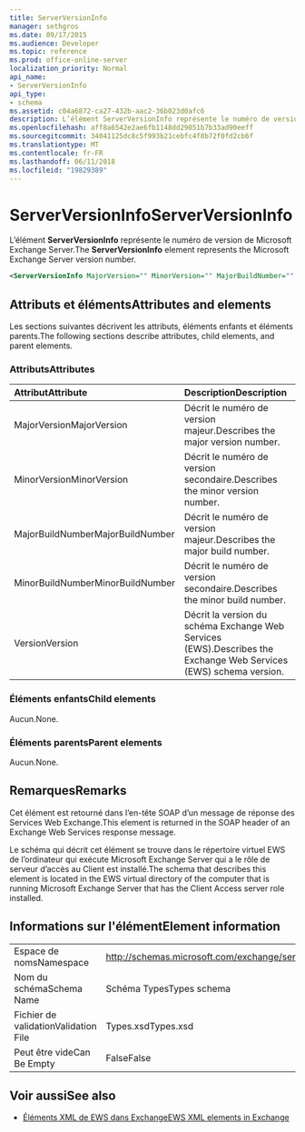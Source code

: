 ```yaml
---
title: ServerVersionInfo
manager: sethgros
ms.date: 09/17/2015
ms.audience: Developer
ms.topic: reference
ms.prod: office-online-server
localization_priority: Normal
api_name:
- ServerVersionInfo
api_type:
- schema
ms.assetid: c04a6872-ca27-432b-aac2-36b023d0afc6
description: L’élément ServerVersionInfo représente le numéro de version de Microsoft Exchange Server.
ms.openlocfilehash: aff8a6542e2ae6fb1148dd29051b7b33ad90eeff
ms.sourcegitcommit: 34041125dc8c5f993b21cebfc4f8b72f0fd2cb6f
ms.translationtype: MT
ms.contentlocale: fr-FR
ms.lasthandoff: 06/11/2018
ms.locfileid: "19829389"
---
```

# <a name="serverversioninfo"></a><span data-ttu-id="41526-103">ServerVersionInfo</span><span class="sxs-lookup"><span data-stu-id="41526-103">ServerVersionInfo</span></span>

<span data-ttu-id="41526-104">L’élément **ServerVersionInfo** représente le numéro de version de Microsoft Exchange Server.</span><span class="sxs-lookup"><span data-stu-id="41526-104">The **ServerVersionInfo** element represents the Microsoft Exchange Server version number.</span></span> 
  
```xml
<ServerVersionInfo MajorVersion="" MinorVersion="" MajorBuildNumber="" MinorBuildNumber="" Version="" />
```

## <a name="attributes-and-elements"></a><span data-ttu-id="41526-105">Attributs et éléments</span><span class="sxs-lookup"><span data-stu-id="41526-105">Attributes and elements</span></span>

<span data-ttu-id="41526-106">Les sections suivantes décrivent les attributs, éléments enfants et éléments parents.</span><span class="sxs-lookup"><span data-stu-id="41526-106">The following sections describe attributes, child elements, and parent elements.</span></span>
  
### <a name="attributes"></a><span data-ttu-id="41526-107">Attributs</span><span class="sxs-lookup"><span data-stu-id="41526-107">Attributes</span></span>

|<span data-ttu-id="41526-108">**Attribut**</span><span class="sxs-lookup"><span data-stu-id="41526-108">**Attribute**</span></span>|<span data-ttu-id="41526-109">**Description**</span><span class="sxs-lookup"><span data-stu-id="41526-109">**Description**</span></span>|
|:-----|:-----|
|<span data-ttu-id="41526-110">MajorVersion</span><span class="sxs-lookup"><span data-stu-id="41526-110">MajorVersion</span></span>  <br/> |<span data-ttu-id="41526-111">Décrit le numéro de version majeur.</span><span class="sxs-lookup"><span data-stu-id="41526-111">Describes the major version number.</span></span>  <br/> |
|<span data-ttu-id="41526-112">MinorVersion</span><span class="sxs-lookup"><span data-stu-id="41526-112">MinorVersion</span></span>  <br/> |<span data-ttu-id="41526-113">Décrit le numéro de version secondaire.</span><span class="sxs-lookup"><span data-stu-id="41526-113">Describes the minor version number.</span></span>  <br/> |
|<span data-ttu-id="41526-114">MajorBuildNumber</span><span class="sxs-lookup"><span data-stu-id="41526-114">MajorBuildNumber</span></span>  <br/> |<span data-ttu-id="41526-115">Décrit le numéro de version majeur.</span><span class="sxs-lookup"><span data-stu-id="41526-115">Describes the major build number.</span></span>  <br/> |
|<span data-ttu-id="41526-116">MinorBuildNumber</span><span class="sxs-lookup"><span data-stu-id="41526-116">MinorBuildNumber</span></span>  <br/> |<span data-ttu-id="41526-117">Décrit le numéro de version secondaire.</span><span class="sxs-lookup"><span data-stu-id="41526-117">Describes the minor build number.</span></span>  <br/> |
|<span data-ttu-id="41526-118">Version</span><span class="sxs-lookup"><span data-stu-id="41526-118">Version</span></span>  <br/> |<span data-ttu-id="41526-119">Décrit la version du schéma Exchange Web Services (EWS).</span><span class="sxs-lookup"><span data-stu-id="41526-119">Describes the Exchange Web Services (EWS) schema version.</span></span>  <br/> |
   
### <a name="child-elements"></a><span data-ttu-id="41526-120">Éléments enfants</span><span class="sxs-lookup"><span data-stu-id="41526-120">Child elements</span></span>

<span data-ttu-id="41526-121">Aucun.</span><span class="sxs-lookup"><span data-stu-id="41526-121">None.</span></span>
  
### <a name="parent-elements"></a><span data-ttu-id="41526-122">Éléments parents</span><span class="sxs-lookup"><span data-stu-id="41526-122">Parent elements</span></span>

<span data-ttu-id="41526-123">Aucun.</span><span class="sxs-lookup"><span data-stu-id="41526-123">None.</span></span>
  
## <a name="remarks"></a><span data-ttu-id="41526-124">Remarques</span><span class="sxs-lookup"><span data-stu-id="41526-124">Remarks</span></span>

<span data-ttu-id="41526-125">Cet élément est retourné dans l’en-tête SOAP d’un message de réponse des Services Web Exchange.</span><span class="sxs-lookup"><span data-stu-id="41526-125">This element is returned in the SOAP header of an Exchange Web Services response message.</span></span>
  
<span data-ttu-id="41526-126">Le schéma qui décrit cet élément se trouve dans le répertoire virtuel EWS de l’ordinateur qui exécute Microsoft Exchange Server qui a le rôle de serveur d’accès au Client est installé.</span><span class="sxs-lookup"><span data-stu-id="41526-126">The schema that describes this element is located in the EWS virtual directory of the computer that is running Microsoft Exchange Server that has the Client Access server role installed.</span></span> 
  
## <a name="element-information"></a><span data-ttu-id="41526-127">Informations sur l'élément</span><span class="sxs-lookup"><span data-stu-id="41526-127">Element information</span></span>

|||
|:-----|:-----|
|<span data-ttu-id="41526-128">Espace de noms</span><span class="sxs-lookup"><span data-stu-id="41526-128">Namespace</span></span>  <br/> |http://schemas.microsoft.com/exchange/services/2006/types  <br/> |
|<span data-ttu-id="41526-129">Nom du schéma</span><span class="sxs-lookup"><span data-stu-id="41526-129">Schema Name</span></span>  <br/> |<span data-ttu-id="41526-130">Schéma Types</span><span class="sxs-lookup"><span data-stu-id="41526-130">Types schema</span></span>  <br/> |
|<span data-ttu-id="41526-131">Fichier de validation</span><span class="sxs-lookup"><span data-stu-id="41526-131">Validation File</span></span>  <br/> |<span data-ttu-id="41526-132">Types.xsd</span><span class="sxs-lookup"><span data-stu-id="41526-132">Types.xsd</span></span>  <br/> |
|<span data-ttu-id="41526-133">Peut être vide</span><span class="sxs-lookup"><span data-stu-id="41526-133">Can Be Empty</span></span>  <br/> |<span data-ttu-id="41526-134">False</span><span class="sxs-lookup"><span data-stu-id="41526-134">False</span></span>  <br/> |
   
## <a name="see-also"></a><span data-ttu-id="41526-135">Voir aussi</span><span class="sxs-lookup"><span data-stu-id="41526-135">See also</span></span>



- [<span data-ttu-id="41526-136">Éléments XML de EWS dans Exchange</span><span class="sxs-lookup"><span data-stu-id="41526-136">EWS XML elements in Exchange</span></span>](ews-xml-elements-in-exchange.md)

